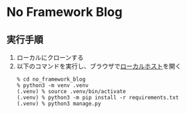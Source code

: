 # No Framework Blog

## 実行手順
1. ローカルにクローンする
1. 以下のコマンドを実行し、ブラウザで[ローカルホスト](http://localhost:8000/)を開く
    ```
    % cd no_framework_blog
    % python3 -m venv .venv
    (.venv) % source .venv/bin/activate
    (.venv) % python3 -m pip install -r requirements.txt
    (.venv) % python3 manage.py
    ```